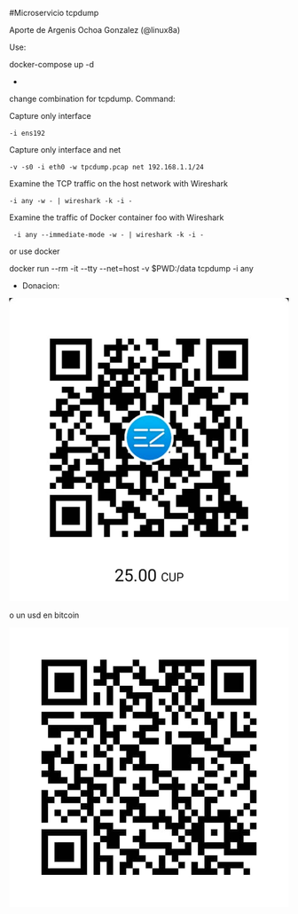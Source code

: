 #Microservicio tcpdump

Aporte de Argenis Ochoa Gonzalez (@linux8a)

Use:

docker-compose up -d

*
change combination for tcpdump. Command:

Capture only interface

```
-i ens192  
```

Capture only interface and net

```
-v -s0 -i eth0 -w tpcdump.pcap net 192.168.1.1/24
```

Examine the TCP traffic on the host network with Wireshark

```
-i any -w - | wireshark -k -i -
```

Examine the traffic of Docker container foo with Wireshark

```
 -i any --immediate-mode -w - | wireshark -k -i -
```

or use docker

docker run --rm -it --tty --net=host -v $PWD:/data tcpdump -i any

* Donacion:

![Donacion](../.donacion_enzona.png)

o un usd en bitcoin

![Donacion](../.donacion_bitcoin.png)
